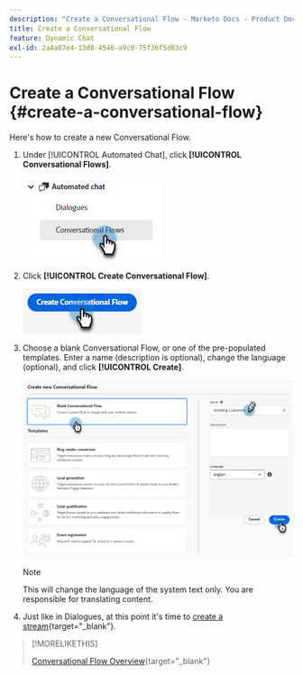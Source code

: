 ```yaml
---
description: "Create a Conversational Flow - Marketo Docs - Product Documentation"
title: Create a Conversational Flow
feature: Dynamic Chat
exl-id: 2a4a87e4-13d8-4546-a9c0-75f36f5d83c9
---
```

# Create a Conversational Flow {#create-a-conversational-flow}

Here's how to create a new Conversational Flow.

1. Under [!UICONTROL Automated Chat], click **[!UICONTROL Conversational Flows]**.

   ![](assets/create-a-conversational-flow-1.png)

1. Click **[!UICONTROL Create Conversational Flow]**.

   ![](assets/create-a-conversational-flow-2.png)

1. Choose a blank Conversational Flow, or one of the pre-populated templates. Enter a name (description is optional), change the language (optional), and click **[!UICONTROL Create]**.

   ![](assets/create-a-conversational-flow-3.png)

   >[!NOTE]
   >
   >This will change the language of the system text only. You are responsible for translating content.

1. Just like in Dialogues, at this point it's time to [create a stream](/help/marketo/product-docs/demand-generation/dynamic-chat/automated-chat/stream-designer.md#create-a-stream){target="_blank"}.

>[!MORELIKETHIS]
>
>[Conversational Flow Overview](/help/marketo/product-docs/demand-generation/dynamic-chat/automated-chat/conversational-flow-overview.md){target="_blank"}
